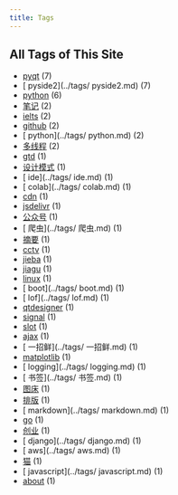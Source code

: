```yaml
---
title: Tags
---
```

## All Tags of This Site
* [pyqt](../tags/pyqt.md) (7)
* [ pyside2](../tags/ pyside2.md) (7)
* [python](../tags/python.md) (6)
* [笔记](../tags/笔记.md) (2)
* [ielts](../tags/ielts.md) (2)
* [github](../tags/github.md) (2)
* [ python](../tags/ python.md) (2)
* [多线程](../tags/多线程.md) (2)
* [gtd](../tags/gtd.md) (1)
* [设计模式](../tags/设计模式.md) (1)
* [ ide](../tags/ ide.md) (1)
* [ colab](../tags/ colab.md) (1)
* [cdn](../tags/cdn.md) (1)
* [jsdelivr](../tags/jsdelivr.md) (1)
* [公众号](../tags/公众号.md) (1)
* [ 爬虫](../tags/ 爬虫.md) (1)
* [摘要](../tags/摘要.md) (1)
* [cctv](../tags/cctv.md) (1)
* [jieba](../tags/jieba.md) (1)
* [jiagu](../tags/jiagu.md) (1)
* [linux](../tags/linux.md) (1)
* [ boot](../tags/ boot.md) (1)
* [ lof](../tags/ lof.md) (1)
* [qtdesigner](../tags/qtdesigner.md) (1)
* [signal](../tags/signal.md) (1)
* [slot](../tags/slot.md) (1)
* [ajax](../tags/ajax.md) (1)
* [ 一招鲜](../tags/ 一招鲜.md) (1)
* [matplotlib](../tags/matplotlib.md) (1)
* [ logging](../tags/ logging.md) (1)
* [ 书签](../tags/ 书签.md) (1)
* [图床](../tags/图床.md) (1)
* [排版](../tags/排版.md) (1)
* [ markdown](../tags/ markdown.md) (1)
* [go](../tags/go.md) (1)
* [创业](../tags/创业.md) (1)
* [ django](../tags/ django.md) (1)
* [ aws](../tags/ aws.md) (1)
* [猫](../tags/猫.md) (1)
* [ javascript](../tags/ javascript.md) (1)
* [about](../tags/about.md) (1)